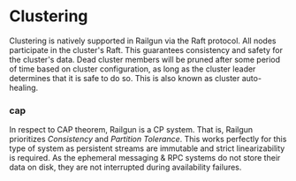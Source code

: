 Clustering
==========
Clustering is natively supported in Railgun via the Raft protocol. All nodes participate in the cluster's Raft. This guarantees consistency and safety for the cluster's data. Dead cluster members will be pruned after some period of time based on cluster configuration, as long as the cluster leader determines that it is safe to do so. This is also known as cluster auto-healing.

### cap
In respect to CAP theorem, Railgun is a CP system. That is, Railgun prioritizes *Consistency* and *Partition Tolerance*. This works perfectly for this type of system as persistent streams are immutable and strict linearizability is required. As the ephemeral messaging & RPC systems do not store their data on disk, they are not interrupted during availability failures.
